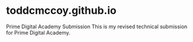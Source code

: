 # toddcmccoy.github.io
Prime Digital Academy Submission
This is my revised technical submission for Prime Digital Academy.

